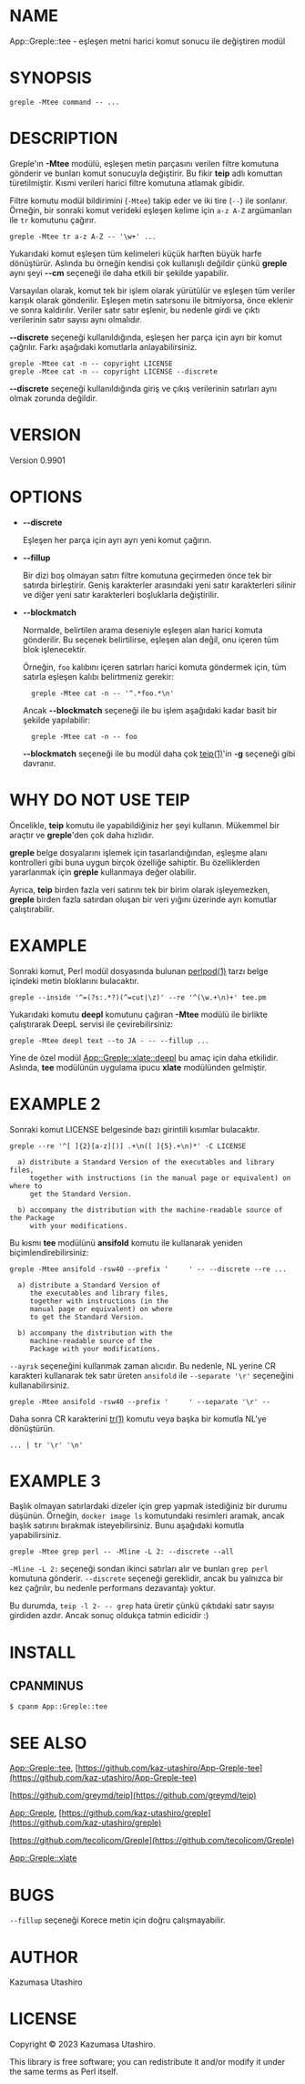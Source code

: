 # NAME

App::Greple::tee - eşleşen metni harici komut sonucu ile değiştiren modül

# SYNOPSIS

    greple -Mtee command -- ...

# DESCRIPTION

Greple'ın **-Mtee** modülü, eşleşen metin parçasını verilen filtre komutuna gönderir ve bunları komut sonucuyla değiştirir. Bu fikir **teip** adlı komuttan türetilmiştir. Kısmi verileri harici filtre komutuna atlamak gibidir.

Filtre komutu modül bildirimini (`-Mtee`) takip eder ve iki tire (`--`) ile sonlanır. Örneğin, bir sonraki komut verideki eşleşen kelime için `a-z A-Z` argümanları ile `tr` komutunu çağırır.

    greple -Mtee tr a-z A-Z -- '\w+' ...

Yukarıdaki komut eşleşen tüm kelimeleri küçük harften büyük harfe dönüştürür. Aslında bu örneğin kendisi çok kullanışlı değildir çünkü **greple** aynı şeyi **--cm** seçeneği ile daha etkili bir şekilde yapabilir.

Varsayılan olarak, komut tek bir işlem olarak yürütülür ve eşleşen tüm veriler karışık olarak gönderilir. Eşleşen metin satırsonu ile bitmiyorsa, önce eklenir ve sonra kaldırılır. Veriler satır satır eşlenir, bu nedenle girdi ve çıktı verilerinin satır sayısı aynı olmalıdır.

**--discrete** seçeneği kullanıldığında, eşleşen her parça için ayrı bir komut çağrılır. Farkı aşağıdaki komutlarla anlayabilirsiniz.

    greple -Mtee cat -n -- copyright LICENSE
    greple -Mtee cat -n -- copyright LICENSE --discrete

**--discrete** seçeneği kullanıldığında giriş ve çıkış verilerinin satırları aynı olmak zorunda değildir.

# VERSION

Version 0.9901

# OPTIONS

- **--discrete**

    Eşleşen her parça için ayrı ayrı yeni komut çağırın.

- **--fillup**

    Bir dizi boş olmayan satırı filtre komutuna geçirmeden önce tek bir satırda birleştirir. Geniş karakterler arasındaki yeni satır karakterleri silinir ve diğer yeni satır karakterleri boşluklarla değiştirilir.

- **--blockmatch**

    Normalde, belirtilen arama deseniyle eşleşen alan harici komuta gönderilir. Bu seçenek belirtilirse, eşleşen alan değil, onu içeren tüm blok işlenecektir.

    Örneğin, `foo` kalıbını içeren satırları harici komuta göndermek için, tüm satırla eşleşen kalıbı belirtmeniz gerekir:

        greple -Mtee cat -n -- '^.*foo.*\n'

    Ancak **--blockmatch** seçeneği ile bu işlem aşağıdaki kadar basit bir şekilde yapılabilir:

        greple -Mtee cat -n -- foo

    **--blockmatch** seçeneği ile bu modül daha çok [teip(1)](http://man.he.net/man1/teip)'in **-g** seçeneği gibi davranır.

# WHY DO NOT USE TEIP

Öncelikle, **teip** komutu ile yapabildiğiniz her şeyi kullanın. Mükemmel bir araçtır ve **greple**'den çok daha hızlıdır.

**greple** belge dosyalarını işlemek için tasarlandığından, eşleşme alanı kontrolleri gibi buna uygun birçok özelliğe sahiptir. Bu özelliklerden yararlanmak için **greple** kullanmaya değer olabilir.

Ayrıca, **teip** birden fazla veri satırını tek bir birim olarak işleyemezken, **greple** birden fazla satırdan oluşan bir veri yığını üzerinde ayrı komutlar çalıştırabilir.

# EXAMPLE

Sonraki komut, Perl modül dosyasında bulunan [perlpod(1)](http://man.he.net/man1/perlpod) tarzı belge içindeki metin bloklarını bulacaktır.

    greple --inside '^=(?s:.*?)(^=cut|\z)' --re '^(\w.+\n)+' tee.pm

Yukarıdaki komutu **deepl** komutunu çağıran **-Mtee** modülü ile birlikte çalıştırarak DeepL servisi ile çevirebilirsiniz:

    greple -Mtee deepl text --to JA - -- --fillup ...

Yine de özel modül [App::Greple::xlate::deepl](https://metacpan.org/pod/App%3A%3AGreple%3A%3Axlate%3A%3Adeepl) bu amaç için daha etkilidir. Aslında, **tee** modülünün uygulama ipucu **xlate** modülünden gelmiştir.

# EXAMPLE 2

Sonraki komut LICENSE belgesinde bazı girintili kısımlar bulacaktır.

    greple --re '^[ ]{2}[a-z][)] .+\n([ ]{5}.+\n)*' -C LICENSE

      a) distribute a Standard Version of the executables and library files,
         together with instructions (in the manual page or equivalent) on where to
         get the Standard Version.
    
      b) accompany the distribution with the machine-readable source of the Package
         with your modifications.
    

Bu kısmı **tee** modülünü **ansifold** komutu ile kullanarak yeniden biçimlendirebilirsiniz:

    greple -Mtee ansifold -rsw40 --prefix '     ' -- --discrete --re ...

      a) distribute a Standard Version of
         the executables and library files,
         together with instructions (in the
         manual page or equivalent) on where
         to get the Standard Version.
    
      b) accompany the distribution with the
         machine-readable source of the
         Package with your modifications.

`--ayrık` seçeneğini kullanmak zaman alıcıdır. Bu nedenle, NL yerine CR karakteri kullanarak tek satır üreten `ansifold` ile `--separate '\r'` seçeneğini kullanabilirsiniz.

    greple -Mtee ansifold -rsw40 --prefix '     ' --separate '\r' --

Daha sonra CR karakterini [tr(1)](http://man.he.net/man1/tr) komutu veya başka bir komutla NL'ye dönüştürün.

    ... | tr '\r' '\n'

# EXAMPLE 3

Başlık olmayan satırlardaki dizeler için grep yapmak istediğiniz bir durumu düşünün. Örneğin, `docker image ls` komutundaki resimleri aramak, ancak başlık satırını bırakmak isteyebilirsiniz. Bunu aşağıdaki komutla yapabilirsiniz.

    greple -Mtee grep perl -- -Mline -L 2: --discrete --all

`-Mline -L 2:` seçeneği sondan ikinci satırları alır ve bunları `grep perl` komutuna gönderir. `--discrete` seçeneği gereklidir, ancak bu yalnızca bir kez çağrılır, bu nedenle performans dezavantajı yoktur.

Bu durumda, `teip -l 2- -- grep` hata üretir çünkü çıktıdaki satır sayısı girdiden azdır. Ancak sonuç oldukça tatmin edicidir :)

# INSTALL

## CPANMINUS

    $ cpanm App::Greple::tee

# SEE ALSO

[App::Greple::tee](https://metacpan.org/pod/App%3A%3AGreple%3A%3Atee), [https://github.com/kaz-utashiro/App-Greple-tee](https://github.com/kaz-utashiro/App-Greple-tee)

[https://github.com/greymd/teip](https://github.com/greymd/teip)

[App::Greple](https://metacpan.org/pod/App%3A%3AGreple), [https://github.com/kaz-utashiro/greple](https://github.com/kaz-utashiro/greple)

[https://github.com/tecolicom/Greple](https://github.com/tecolicom/Greple)

[App::Greple::xlate](https://metacpan.org/pod/App%3A%3AGreple%3A%3Axlate)

# BUGS

`--fillup` seçeneği Korece metin için doğru çalışmayabilir.

# AUTHOR

Kazumasa Utashiro

# LICENSE

Copyright © 2023 Kazumasa Utashiro.

This library is free software; you can redistribute it and/or modify
it under the same terms as Perl itself.
